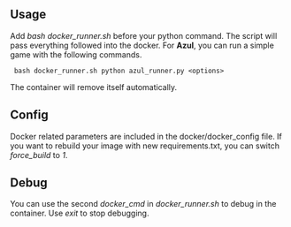 ## Usage

Add *bash docker_runner.sh* before your python command. The script will pass everything followed into the docker. For **Azul**, you can run a simple game with the following commands.

     bash docker_runner.sh python azul_runner.py <options>
    
The container will remove itself automatically.

## Config

Docker related parameters are included in the docker/docker_config file. If you want to rebuild your image with new requirements.txt, you can switch *force_build* to *1*.

## Debug

You can use the second *docker_cmd* in *docker_runner.sh* to debug in the container. Use *exit* to stop debugging.
